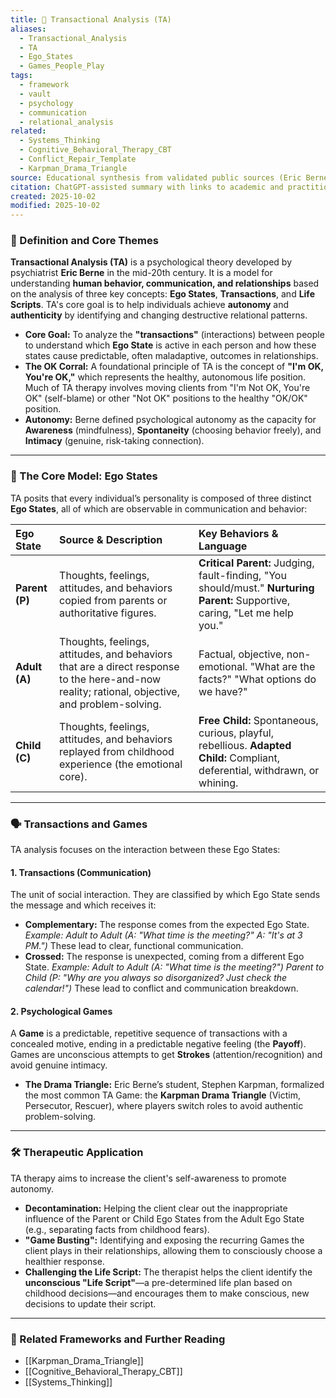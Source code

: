 ```yaml
---
title: 🤝 Transactional Analysis (TA)
aliases:
  - Transactional_Analysis
  - TA
  - Ego_States
  - Games_People_Play
tags:
  - framework
  - vault
  - psychology
  - communication
  - relational_analysis
related:
  - Systems_Thinking
  - Cognitive_Behavioral_Therapy_CBT
  - Conflict_Repair_Template
  - Karpman_Drama_Triangle
source: Educational synthesis from validated public sources (Eric Berne's model)
citation: ChatGPT-assisted summary with links to academic and practitioner materials
created: 2025-10-02
modified: 2025-10-02
---
```


<!-- @format -->

### 🧩 Definition and Core Themes

**Transactional Analysis (TA)** is a psychological theory developed by psychiatrist **Eric Berne** in the mid-20th century. It is a model for understanding **human behavior, communication, and relationships** based on the analysis of three key concepts: **Ego States**, **Transactions**, and **Life Scripts**. TA's core goal is to help individuals achieve **autonomy** and **authenticity** by identifying and changing destructive relational patterns.

- **Core Goal:** To analyze the **"transactions"** (interactions) between people to understand which **Ego State** is active in each person and how these states cause predictable, often maladaptive, outcomes in relationships.
- **The OK Corral:** A foundational principle of TA is the concept of **"I'm OK, You're OK,"** which represents the healthy, autonomous life position. Much of TA therapy involves moving clients from "I'm Not OK, You're OK" (self-blame) or other "Not OK" positions to the healthy "OK/OK" position.
- **Autonomy:** Berne defined psychological autonomy as the capacity for **Awareness** (mindfulness), **Spontaneity** (choosing behavior freely), and **Intimacy** (genuine, risk-taking connection).

---

### 🧠 The Core Model: Ego States

TA posits that every individual’s personality is composed of three distinct **Ego States**, all of which are observable in communication and behavior:

| Ego State      | Source & Description                                                                                                                           | Key Behaviors & Language                                                                                                     |
| :------------- | :--------------------------------------------------------------------------------------------------------------------------------------------- | :--------------------------------------------------------------------------------------------------------------------------- |
| **Parent (P)** | Thoughts, feelings, attitudes, and behaviors copied from parents or authoritative figures.                                                     | **Critical Parent:** Judging, fault-finding, "You should/must." **Nurturing Parent:** Supportive, caring, "Let me help you." |
| **Adult (A)**  | Thoughts, feelings, attitudes, and behaviors that are a direct response to the here-and-now reality; rational, objective, and problem-solving. | Factual, objective, non-emotional. "What are the facts?" "What options do we have?"                                          |
| **Child (C)**  | Thoughts, feelings, attitudes, and behaviors replayed from childhood experience (the emotional core).                                          | **Free Child:** Spontaneous, curious, playful, rebellious. **Adapted Child:** Compliant, deferential, withdrawn, or whining. |

---

### 🗣️ Transactions and Games

TA analysis focuses on the interaction between these Ego States:

#### 1. Transactions (Communication)

The unit of social interaction. They are classified by which Ego State sends the message and which receives it:

- **Complementary:** The response comes from the expected Ego State. _Example: Adult to Adult (A: "What time is the meeting?" A: "It's at 3 PM.")_ These lead to clear, functional communication.
- **Crossed:** The response is unexpected, coming from a different Ego State. _Example: Adult to Adult (A: "What time is the meeting?") Parent to Child (P: "Why are you always so disorganized? Just check the calendar!")_ These lead to conflict and communication breakdown.

#### 2. Psychological Games

A **Game** is a predictable, repetitive sequence of transactions with a concealed motive, ending in a predictable negative feeling (the **Payoff**). Games are unconscious attempts to get **Strokes** (attention/recognition) and avoid genuine intimacy.

- **The Drama Triangle:** Eric Berne’s student, Stephen Karpman, formalized the most common TA Game: the **Karpman Drama Triangle** (Victim, Persecutor, Rescuer), where players switch roles to avoid authentic problem-solving.

---

### 🛠️ Therapeutic Application

TA therapy aims to increase the client's self-awareness to promote autonomy.

- **Decontamination:** Helping the client clear out the inappropriate influence of the Parent or Child Ego States from the Adult Ego State (e.g., separating facts from childhood fears).
- **"Game Busting":** Identifying and exposing the recurring Games the client plays in their relationships, allowing them to consciously choose a healthier response.
- **Challenging the Life Script:** The therapist helps the client identify the **unconscious "Life Script"**—a pre-determined life plan based on childhood decisions—and encourages them to make conscious, new decisions to update their script.

---

### 🔗 Related Frameworks and Further Reading

- [[Karpman_Drama_Triangle]]
- [[Cognitive_Behavioral_Therapy_CBT]]
- [[Systems_Thinking]]
